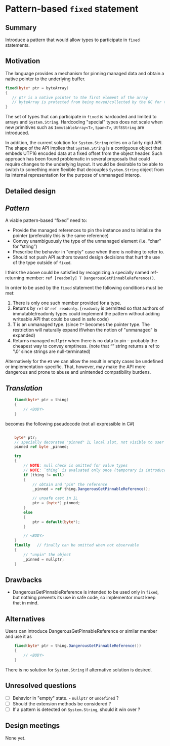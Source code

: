 # Pattern-based `fixed` statement

## Summary
[summary]: #summary

Introduce a pattern that would allow types to participate in `fixed` statements. 

## Motivation
[motivation]: #motivation

The language provides a mechanism for pinning managed data and obtain a native pointer to the underlying buffer.

```C#
fixed(byte* ptr = byteArray)
{
   // ptr is a native pointer to the first element of the array
   // byteArray is protected from being moved/collected by the GC for the duration of this block 
}

```

The set of types that can participate in `fixed` is hardcoded and limited to arrays and `System.String`. Hardcoding "special" types does not scale when new primitives such as `ImmutableArray<T>`, `Span<T>`, `Utf8String` are introduced. 

In addition, the current solution for `System.String` relies on a fairly rigid API. The shape of the API implies that `System.String` is a contiguous object that embeds UTF16 encoded data at a fixed offset from the object header. Such approach has been found problematic in several proposals that could require changes to the underlying layout. 
It would be desirable to be able to switch to something more flexible that decouples `System.String` object from its internal representation for the purpose of unmanaged interop. 

## Detailed design
[design]: #detailed-design

## *Pattern* ##
A viable pattern-based “fixed” need to:
-	Provide the managed references to pin the instance and to initialize the pointer (preferably this is the same reference)
-	Convey unambiguously the type of the unmanaged element   (i.e. “char” for “string”)
-	Prescribe the behavior in "empty" case when there is nothing to refer to. 
-	Should not push API authors toward design decisions that hurt the use of the type outside of `fixed`.

I think the above could be satisfied by recognizing a specially named ref-returning member:
 `ref [readonly] T DangerousGetPinnableReference()`.

In order to be used by the `fixed` statement the following conditions must be met:

1)	There is only one such member provided for a type.
1)	Returns by `ref` or `ref readonly`. 
(`readonly` is permitted so that authors of immutable/readonly types could implement the pattern without adding writeable API that could be used in safe code)
1)  T is an unmanaged type.
(since `T*` becomes the pointer type. The restriction will naturally expand if/when the notion of "unmanaged" is expanded)
1)	Returns managed `nullptr` when there is no data to pin – probably the cheapest way to convey emptiness.
(note that “” string returns a ref to '\0' since strings are null-terminated)

Alternatively for the `#3` we can allow the result in empty cases be undefined or implementation-specific. 
That, however, may make the API more dangerous and prone to abuse and unintended compatibility burdens. 

## *Translation* ##

```C#
    fixed(byte* ptr = thing)
    { 
		// <BODY>
    }
```

becomes the following pseudocode (not all expressible in C#)

```C#

    byte* ptr;
    // specially decorated "pinned" IL local slot, not visible to user code.
    pinned ref byte _pinned;

    try
    {
        // NOTE: null check is omitted for value types 
        // NOTE: `thing` is evaluated only once (temporary is introduced if necessary) 
        if (thing != null)
        {
            // obtain and "pin" the reference
            _pinned = ref thing.DangerousGetPinnableReference();

            // unsafe cast in IL
            ptr = (byte*)_pinned;
        }
        else
        {
            ptr = default(byte*);
        }

        // <BODY> 
    }
    finally   // finally can be omitted when not observable
    {
        // "unpin" the object
        _pinned = nullptr;
    }

```


## Drawbacks
[drawbacks]: #drawbacks

- DangerousGetPinnableReference is intended to be used only in `fixed`, but nothing prevents its use in safe code, so implementor must keep that in mind.

## Alternatives
[alternatives]: #alternatives

Users can introduce DangerousGetPinnableReference or similar member and use it as
 
```C#
    fixed(byte* ptr = thing.DangerousGetPinnableReference())
    { 
		// <BODY>
    }
```

There is no solution for `System.String` if alternative solution is desired.

## Unresolved questions
[unresolved]: #unresolved-questions

- [ ] Behavior in "empty" state. - `nullptr` or `undefined` ? 
- [ ] Should the extension methods be considered ? 
- [ ] If a pattern is detected on `System.String`, should it win over ? 

## Design meetings

None yet. 
